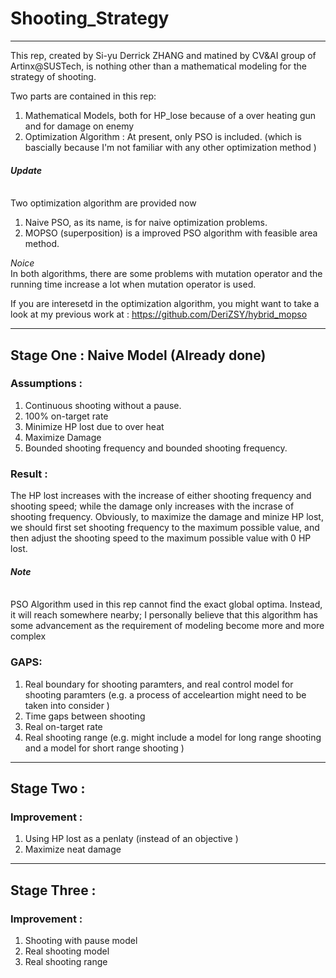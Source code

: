 # Shooting_Strategy
---
This rep, created by Si-yu Derrick ZHANG and matined by CV\&AI group of Artinx@SUSTech, is nothing other than a mathematical modeling for the strategy of shooting.

Two parts are contained in this rep:

1. Mathematical Models, both for HP_lose because of a over heating gun and for damage on enemy
2. Optimization Algorithm : At present, only PSO is included. (which is bascially because I'm not familiar with any other optimization method )

#### *Update*
<br>Two optimization algorithm are provided now </br>
1. Naive PSO, as its name, is for naive optimization problems.
2. MOPSO (superposition) is a improved PSO algorithm with feasible area method.


*Noice*
<br>In both algorithms, there are some problems with mutation operator and the running time increase a lot when mutation operator is used.</br> 


If you are interesetd in the optimization algorithm, you might want to take a look at my previous work at :
https://github.com/DeriZSY/hybrid_mopso

---
## Stage One : Naive Model (Already done)

### Assumptions :

1. Continuous shooting without a pause.
2. 100% on-target rate
3. Minimize HP lost due to over heat
4. Maximize Damage
5. Bounded shooting frequency and bounded shooting frequency.


### Result :
  The HP lost increases with the increase of either shooting frequency and shooting speed; while the damage only increases with the incrase of shooting frequency. Obviously, to maximize the damage and minize HP lost, we should first set shooting frequency to the maximum possible value, and then adjust the shooting speed to the maximum possible value with 0 HP lost.

####  *Note*
<br> PSO Algorithm used in this rep cannot find the exact global optima. Instead, it will reach somewhere nearby; I personally believe that this algorithm has some advancement as the requirement of modeling become more and more complex </br>

### GAPS:

1. Real boundary for shooting paramters, and real control model for shooting paramters (e.g. a process of acceleartion might need to be taken into consider )
2. Time gaps between shooting
3. Real on-target rate
4. Real shooting range (e.g. might include a model for long range shooting and a model for short range shooting )

---

## Stage Two :

### Improvement :

1. Using HP lost as a penlaty (instead of an objective )
2. Maximize neat damage

---

## Stage Three :

### Improvement :

1. Shooting with pause model
2. Real shooting model
3. Real shooting range
